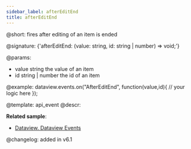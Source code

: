 ```yaml
---
sidebar_label: afterEditEnd
title: afterEditEnd
---          
```


@short: fires after editing of an item is ended

@signature: {'afterEditEnd: (value: string, id: string | number) => void;'}

@params:
- value		string		the value of an item
- id		string | number		the id of an item

@example:
dataview.events.on("AfterEditEnd", function(value,id){
	// your logic here
});

@template: api_event
@descr:

**Related sample**:
- [Dataview. Dataview Events](https://snippet.dhtmlx.com/2d74uyoh)


@changelog: added in v6.1
